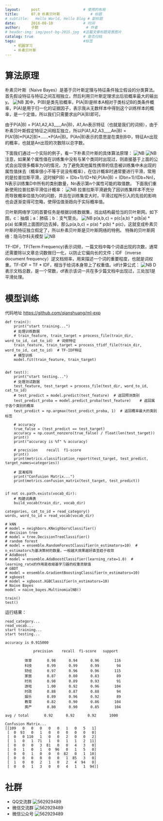 ```yaml
---
layout:     post   				    # 使用的布局
title:      07.0 朴素贝叶斯 				# 标题 
# subtitle:   Hello World, Hello Blog # 副标题
date:       2018-08-10 				# 时间
author:     子颢 						# 作者
# header-img: img/post-bg-2015.jpg 	#这篇文章标题背景图片
catalog: true 						# 是否归档
tags:								#标签
    - 机器学习
    - 朴素贝叶斯
---
```


# 算法原理

朴素贝叶斯（Naive Bayes）是基于贝叶斯定理与特征条件独立假设的分类算法。首先假设特征与特征之间互相独立，然后利用贝叶斯定理求出后验概率最大的输出y。
![NB](/img/NB-01.jpg)
其中，P(B)是类先验概率，P(A|B)是样本A相对于类标记B的类条件概率，P(A)是用于归一化的证据因子，表示我从无数样本中得到这个训练样本的概率，是一个定值，所以我们只需要求出P(A|B)即可。

<p>由于P(A|B) = P(A1,A2,A3,,,,,,An|B)，A1,An表示特征（也就是我们的词频），由于朴素贝叶斯假定特征之间相互独立，所以P(A1,A2,A3,,,,,,An|B) = P(A1|B)*P(A2|B)*......*P(An|B)。P(An|B)表示的意思是在类别B中，特征An出现的概率，也就是An出现的次数除以总字数。</p>

下面我们通过一个实际的例子，看一下朴素贝叶斯的具体算法原理：
![NB](/img/NB-02.png)
![NB](/img/NB-03.png)
注意，如果某个属性值在训练集中没有与某个类同时出现过，则直接基于上面的公式会出现很多概率为0的情况，为了避免其他属性携带的信息被训练集中未出现的属性值抹去（概率很小不等于说没有概率），在估计概率时通常要进行平滑，常用的是拉普拉斯平滑，这时候P(B) = (Db+1)/(D+N);P(An|B) = (Dbn+1)/(Db+Nn)，N表示训练集D中所有的类别数量，Nn表示第n个属性可能的取值数。
下面我们重新使用拉普拉斯平滑估计概率：
![NB](/img/NB-04.png)
拉普拉斯平滑避免了因训练集样本不充分而导致概率估值为0的问题，并且在训练集变大时，平滑过程所引入的先验的影响也会逐渐变得可忽略，使得估值渐趋向于实际概率值。

贝叶斯网络学习的首要任务是根据训练数据集，找出结构最恰当的贝叶斯网。如下图，c：抽烟；a：肺癌；b：支气管炎。
![NB](/img/NB-05.png)
p(a,b,c) = p(c|a,b) * p(b|a) * p(a)
如果把上面图的边去掉，那么p(a,b,c) = p(a) * p(b) * p(c)，这就变成朴素贝叶斯的特征独立假定了，所以朴素贝叶斯是贝叶斯网络的特例。
特殊的贝叶斯网络：隐马尔科夫模型
![NB](/img/NB-06.png)

TF-IDF，TF(Term Frequency)表示词频，一篇文档中每个词语出现的次数，通常还需要除以文章总词数做归一化，以防止它偏向长的文件；IDF（inverse document frequency）逆文档频率，用来描述一个词的重要程度，也就是词权重。TF-IDF = TF * IDF，相当于给词本身带上了权重值。idf计算公式：
![NB](/img/NB-07.png)
D表示文档总数，是一个常数，df表示该词一共在多少篇文档中出现过，三处加1是平滑处理。

# 模型训练

代码地址 <a href="https://github.com/qianshuang/ml-exp" target="_blank">https://github.com/qianshuang/ml-exp</a>

```
def train():
    print("start training...")
    # 处理训练数据
    # train_feature, train_target = process_file(train_dir, word_to_id, cat_to_id)  # 词频特征
    train_feature, train_target = process_tfidf_file(train_dir, word_to_id, cat_to_id)  # TF-IDF特征
    # 模型训练
    model.fit(train_feature, train_target)


def test():
    print("start testing...")
    # 处理测试数据
    test_feature, test_target = process_file(test_dir, word_to_id, cat_to_id)
    # test_predict = model.predict(test_feature)  # 返回预测类别
    test_predict_proba = model.predict_proba(test_feature)    # 返回属于各个类别的概率
    test_predict = np.argmax(test_predict_proba, 1)  # 返回概率最大的类别标签

    # accuracy
    true_false = (test_predict == test_target)
    accuracy = np.count_nonzero(true_false) / float(len(test_target))
    print()
    print("accuracy is %f" % accuracy)

    # precision    recall  f1-score
    print()
    print(metrics.classification_report(test_target, test_predict, target_names=categories))

    # 混淆矩阵
    print("Confusion Matrix...")
    print(metrics.confusion_matrix(test_target, test_predict))


if not os.path.exists(vocab_dir):
    # 构建词典表
    build_vocab(train_dir, vocab_dir)

categories, cat_to_id = read_category()
words, word_to_id = read_vocab(vocab_dir)

# kNN
# model = neighbors.KNeighborsClassifier()
# decision tree
# model = tree.DecisionTreeClassifier()
# random forest
# model = ensemble.RandomForestClassifier(n_estimators=10)  # n_estimators为基决策树的数量，一般越大效果越好直至趋于收敛
# AdaBoost
# model = ensemble.AdaBoostClassifier(learning_rate=1.0)  # learning_rate的作用是收缩基学习器的权重贡献值
# GBDT
# model = ensemble.GradientBoostingClassifier(n_estimators=10)
# xgboost
# model = xgboost.XGBClassifier(n_estimators=10)
# Naive Bayes
model = naive_bayes.MultinomialNB()

train()
test()
```
运行结果：
```
read_category...
read_vocab...
start training...
start testing...

accuracy is 0.915000

             precision    recall  f1-score   support

         体育       0.98      0.94      0.96       116
         科技       0.99      0.99      0.99        94
         财经       0.97      0.96      0.96       115
         家居       0.87      0.80      0.83        89
         时尚       0.98      0.89      0.93        91
         游戏       1.00      0.92      0.96       104
         时政       0.88      0.87      0.88        94
         娱乐       0.89      0.96      0.92        89
         教育       0.82      0.90      0.86       104
         房产       0.80      0.90      0.85       104

avg / total       0.92      0.92      0.92      1000

Confusion Matrix...
[[109   0   0   0   0   0   1   0   5   1]
 [  0  93   0   1   0   0   0   0   0   0]
 [  0   0 110   1   0   0   2   0   0   2]
 [  1   0   1  71   1   0   1   1   2  11]
 [  0   0   0   3  81   0   0   4   3   0]
 [  0   1   0   1   0  96   0   1   5   0]
 [  0   0   1   0   0   0  82   0   1  10]
 [  0   0   0   0   0   0   1  85   3   0]
 [  1   0   0   2   1   0   2   4  94   0]
 [  0   0   1   3   0   0   4   1   1  94]]
```

# 社群

- QQ交流群
	![562929489](/img/qq_ewm.png)
- 微信交流群
	![562929489](/img/wx_ewm.png)
- 微信公众号
	![562929489](/img/wxgzh_ewm.png)